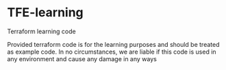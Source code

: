 # TFE-learning
Terraform learning code

Provided terraform code is for the learning purposes and should be treated as example code. 
In no circumstances, we are liable if this code is used in any environment and cause any damage in any ways
